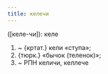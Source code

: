 ```yaml
---
title: келечи
---
```


([келе-чи]): келе
1. ~ {кртат.} кели «ступа»;
2. {тюрк.} «бычок (теленок)»;
3. ~ РПН келичи, келлече
